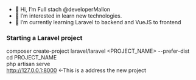 - 👋 Hi, I’m Full stach @developerMallon
- 👀 I’m interested in learn new technologies.
- 🌱 I’m currently learning Laravel to backend and VueJS to frontend

### Starting a Laravel project
composer create-project laravel/laravel <PROJECT_NAME> --prefer-dist  
cd PROJECT_NAME  
php artisan serve  
http://127.0.0.1:8000 <-This is a address the new project  

